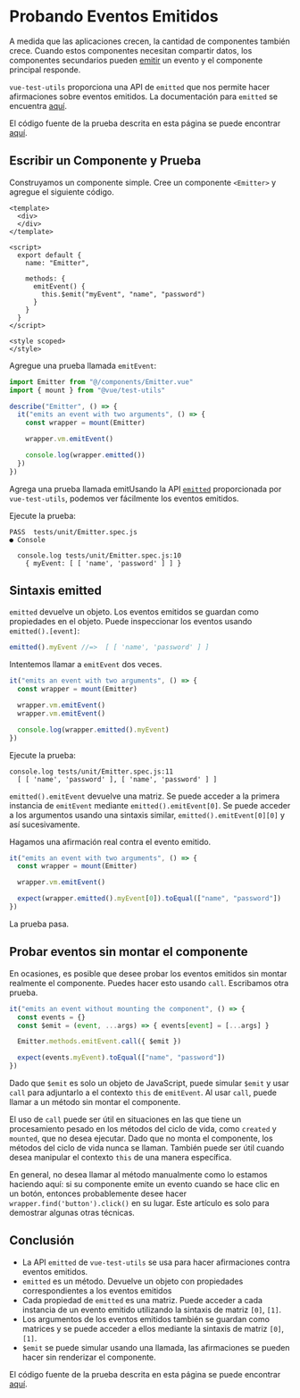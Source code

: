 # Probando Eventos Emitidos

A medida que las aplicaciones crecen, la cantidad de componentes también crece. Cuando estos componentes necesitan compartir datos, los componentes secundarios pueden [emitir](https://vuejs.org/api/#vm-emit) un evento y el componente principal responde.

`vue-test-utils` proporciona una API de `emitted` que nos permite hacer afirmaciones sobre eventos emitidos. La documentación para `emitted` se encuentra [aquí](https://test-utils.vuejs.org/api/#emitted).

El código fuente de la prueba descrita en esta página se puede encontrar [aquí](https://github.com/lmiller1990/vue-testing-handbook/blob/master/demo-app-vue-3/tests/unit/Emitter.spec.js).

## Escribir un Componente y Prueba

Construyamos un componente simple. Cree un componente `<Emitter>` y agregue el siguiente código.

```vue
<template>
  <div>
  </div>
</template>

<script>
  export default {
    name: "Emitter",

    methods: { 
      emitEvent() {
        this.$emit("myEvent", "name", "password")
      }
    }
  }
</script>

<style scoped>
</style>
```

Agregue una prueba llamada `emitEvent`:

```js
import Emitter from "@/components/Emitter.vue"
import { mount } from "@vue/test-utils"

describe("Emitter", () => {
  it("emits an event with two arguments", () => {
    const wrapper = mount(Emitter)

    wrapper.vm.emitEvent()

    console.log(wrapper.emitted())
  })
})
```

Agrega una prueba llamada emitUsando la API [`emitted`](https://test-utils.vuejs.org/api/#emitted) proporcionada por `vue-test-utils`, podemos ver fácilmente los eventos emitidos.

Ejecute la prueba:

```
PASS  tests/unit/Emitter.spec.js
● Console

  console.log tests/unit/Emitter.spec.js:10
    { myEvent: [ [ 'name', 'password' ] ] }
```

## Sintaxis emitted

`emitted` devuelve un objeto. Los eventos emitidos se guardan como propiedades en el objeto. Puede inspeccionar los eventos usando `emitted().[event]`:

```js
emitted().myEvent //=>  [ [ 'name', 'password' ] ]
```

Intentemos llamar a `emitEvent` dos veces.

```js
it("emits an event with two arguments", () => {
  const wrapper = mount(Emitter)

  wrapper.vm.emitEvent()
  wrapper.vm.emitEvent()

  console.log(wrapper.emitted().myEvent)
})
```

Ejecute la prueba:

```
console.log tests/unit/Emitter.spec.js:11
  [ [ 'name', 'password' ], [ 'name', 'password' ] ]
```

`emitted().emitEvent` devuelve una matriz. Se puede acceder a la primera instancia de `emitEvent` mediante `emitted().emitEvent[0]`. Se puede acceder a los argumentos usando una sintaxis similar, `emitted().emitEvent[0][0]` y así sucesivamente.

Hagamos una afirmación real contra el evento emitido.

```js
it("emits an event with two arguments", () => {
  const wrapper = mount(Emitter)

  wrapper.vm.emitEvent()

  expect(wrapper.emitted().myEvent[0]).toEqual(["name", "password"])
})
```

La prueba pasa.

## Probar eventos sin montar el componente

En ocasiones, es posible que desee probar los eventos emitidos sin montar realmente el componente. Puedes hacer esto usando `call`. Escribamos otra prueba.

```js
it("emits an event without mounting the component", () => {
  const events = {}
  const $emit = (event, ...args) => { events[event] = [...args] }

  Emitter.methods.emitEvent.call({ $emit })

  expect(events.myEvent).toEqual(["name", "password"])
})
```

Dado que `$emit` es solo un objeto de JavaScript, puede simular `$emit` y usar `call` para adjuntarlo a el contexto `this` de `emitEvent`. Al usar `call`, puede llamar a un método sin montar el componente.

El uso de `call` puede ser útil en situaciones en las que tiene un procesamiento pesado en los métodos del ciclo de vida, como `created` y `mounted`, que no desea ejecutar. Dado que no monta el componente, los métodos del ciclo de vida nunca se llaman. También puede ser útil cuando desea manipular el contexto `this` de una manera específica.

En general, no desea llamar al método manualmente como lo estamos haciendo aquí: si su componente emite un evento cuando se hace clic en un botón, entonces probablemente desee hacer `wrapper.find('button').click()` en su lugar. Este artículo es solo para demostrar algunas otras técnicas.

## Conclusión

- La API `emitted` de `vue-test-utils` se usa para hacer afirmaciones contra eventos emitidos.
- `emitted` es un método. Devuelve un objeto con propiedades correspondientes a los eventos emitidos
- Cada propiedad de `emitted` es una matriz. Puede acceder a cada instancia de un evento emitido utilizando la sintaxis de matriz `[0]`, `[1]`.
- Los argumentos de los eventos emitidos también se guardan como matrices y se puede acceder a ellos mediante la sintaxis de matriz `[0]`, `[1]`.
- `$emit` se puede simular usando una llamada, las afirmaciones se pueden hacer sin renderizar el componente.

El código fuente de la prueba descrita en esta página se puede encontrar [aquí](https://github.com/lmiller1990/vue-testing-handbook/blob/master/demo-app-vue-3/tests/unit/Emitter.spec.js).

